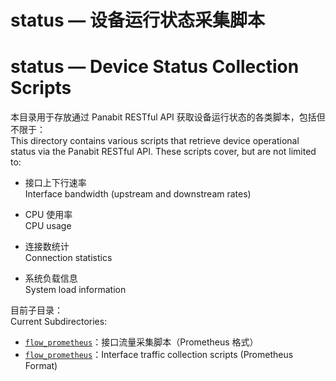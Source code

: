 
# status — 设备运行状态采集脚本 
# status — Device Status Collection Scripts

本目录用于存放通过 Panabit RESTful API 获取设备运行状态的各类脚本，包括但不限于：  
This directory contains various scripts that retrieve device operational status via the Panabit RESTful API. These scripts cover, but are not limited to:

- 接口上下行速率  
  Interface bandwidth (upstream and downstream rates)

- CPU 使用率  
  CPU usage

- 连接数统计  
  Connection statistics

- 系统负载信息  
  System load information

目前子目录：  
Current Subdirectories:

- [`flow_prometheus`](https://github.com/Panabit-Software/Panabit-API-Scripts/blob/main/status/flow_prometheus/README.md)：接口流量采集脚本（Prometheus 格式）
- [`flow_prometheus`](https://github.com/Panabit-Software/Panabit-API-Scripts/blob/main/status/flow_prometheus/README.md)：Interface traffic collection scripts (Prometheus Format)

